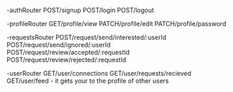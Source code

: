 -authRouter
POST/signup
POST/login
POST/logout

-profileRouter
GET/profile/view
PATCH/profile/edit
PATCH/profile/password

-requestsRouter
POST/request/send/interested/:userId
POST/request/send/ignored/:userId
POST/request/review/accepted/:requestId
POST/request/review/rejected/:requestId

-userRouter
GET/user/connections
GET/user/requests/recieved
GET/user/feed - it gets your to the profile of other users

